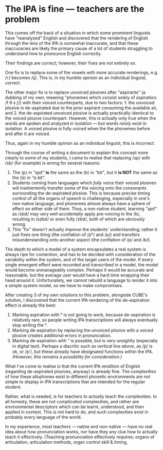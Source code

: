# The IPA is fine — teachers are the problem

This comes off the back of a situation in which some prominent linguists have "reanalyzed" English and discovered that the rendering of English through the lens of the IPA is somewhat inaccurate, and that these inaccuracies are likely the primary cause of a lot of students struggling to understand how to pronounce English correctly.

Their findings are correct; however, their fixes are not entirely so.

One fix is to replace some of the vowels with more accurate renderings, e.g. /iː/ becomes /ɪj/. This is, in my humble opinion as an individual linguist, correct.

The other major fix is to replace unvoiced plosives after "aspirants" (a dubbing of my own, meaning "phonemes which consist solely of aspiration: /f θ s ʃ/) with their voiced counterparts, due to two factors: 1. the unvoiced plosive is de-aspirated due to the prior aspirant consuming the available air, and 2. the de-aspirated unvoiced plosive is actually practically identical to the voiced plosive counterpart. However, this is actually only true when the words are spoken and analyzed in isolation — but words _rarely_ exist in isolation. A voiced plosive _is_ fully voiced when the the phonemes before and after it are voiced.

Thus, again in my humble opinion as an individual linguist, this is _i&#x6E;_&#x63;orrect.

Through the course of writing a document to explain this concept more clearly to some of my students, I came to realise that replacing /sp/ with /sb/ (for example) is wrong for several reasons:

1. The ⟨p⟩ in _"spit"_ **is** the same as the ⟨b⟩ in _"bit"_, but it **is NOT** the same as the ⟨b⟩ in _"a bit"_.
2. Students coming from languages which _fully_ voice their voiced plosives will inadvertently transfer some of the voicing onto the consonants surrounding the de-aspirated plosive. This is because precise timing control of all the organs of speech is challenging, especially in one's non-native language, and phonemes almost always have a sphere of effect on either side of them. Thus, a non-native student, learning _"spit"_ as /sbɪt/ may very well accidentally apply pre-voicing to the /b/, resulting in /szbɪt/ or even fully /zbɪt/, both of which are obviously wrong.
3. This "fix" doesn't actually _improve_ the students' understanding; rather it just fixes one thing (the conflation of /pʰ/ and /p/) and transfers misunderstanding onto another aspect (the conflation of /p/ and /b/).

The depth to which a model of a system encapsulates a real system is always ripe for contention, and has to be decided with consideration of the variability within the system, and of the target users of the model. If every single emergent effect were recorded and transcribed in a model, the model would become unmanageably complex. Perhaps it would be accurate and reasonable, but the average user would have a hard time wrapping their head around it. Unfortunately, we cannot rebuild a language to render it into a simple system model, so we have to make compromises.

After creating 3 of my own solutions to this problem, alongside CUBE's solution, I discovered that the current IPA rendering of the de-aspiration effect is already the best:

1. Marking aspiration with ʰ is not going to work, because de-aspiration is relatively rare, so people writing IPA transcriptions will always eventually stop writing the ʰ.
2. Marking de-aspiration by replacing the unvoiced plosive with a voiced plosive creates additional errors in pronunciation.&#x20;
3. Marking de-aspiration with ˭ is possible, but is very unsightly (especially in digital text). Perhaps a diacritic such as _vertical line above_, as /p̍/ is ok, or /p'/, but these already have designated functions within the IPA. _(However, this remains a possibility for consideration.)_ &#x20;

What I've come to realise is that the current IPA rendition of English (regarding de-aspirated plosives, anyway) is already fine. The complexities of how these allophones exist in different phonetic environments are not simple to display in IPA transcriptions that are intended for the regular student.&#x20;

Rather, what is needed, is for teachers to actually teach the complexities. In all honesty, these are not _complicated_ complexities, and rather are environmental descriptors which can be learnt, understood, and then applied in context. This is not hard to do, and such complexities exist in probably every language of the world.

In my experience, most teachers — native and non-native — have no real idea about how pronunciation works, nor have they any clue how to actually teach it effectively. (Teaching pronunciation effectively requires: organs of articulation, articulation methods, organ control skill & timing,&#x20;
